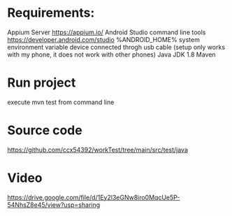 # Requirements:
Appium Server https://appium.io/
Android Studio command line tools https://developer.android.com/studio
%ANDROID_HOME% system environment variable
device connected throgh usb cable (setup only works with my phone, it does not work with other phones)
Java JDK 1.8
Maven

# Run project
execute mvn test from command line

# Source code
https://github.com/ccx54392/workTest/tree/main/src/test/java

# Video
https://drive.google.com/file/d/1Ey2l3eGNw8iro0MqcUe5P-54NhsZ8e45/view?usp=sharing

